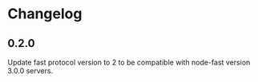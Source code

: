 # Changelog

## 0.2.0

Update fast protocol version to 2 to be compatible with node-fast version 3.0.0
servers.
